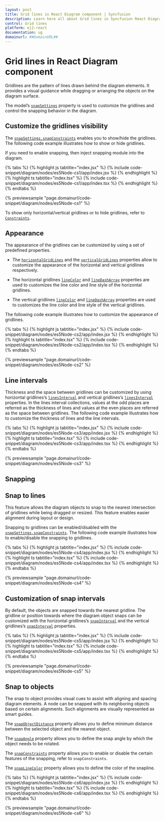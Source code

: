 ```yaml
---
layout: post
title: Grid lines in React Diagram component | Syncfusion
description: Learn here all about Grid lines in Syncfusion React Diagram component of Syncfusion Essential JS 2 and more.
control: Grid lines 
platform: ej2-react
documentation: ug
domainurl: ##DomainURL##
---
```


# Grid lines in React Diagram component

Gridlines are the pattern of lines drawn behind the diagram elements. It provides a visual guidance while dragging or arranging the objects on the diagram surface.

The model’s [`snapSettings`](https://ej2.syncfusion.com/react/documentation/api/diagram#snapsettings-SnapSettingsModel) property is used to customize the gridlines and control the snapping behavior in the diagram.

## Customize the gridlines visibility

The [`snapSettings.snapConstraints`](https://ej2.syncfusion.com/react/documentation/api/diagram/snapSettings#constraints-SnapConstraints) enables you to show/hide the gridlines. The following code example illustrates how to show or hide gridlines.

If you need to enable snapping, then inject snapping module into the diagram.

{% tabs %}
{% highlight js tabtitle="index.jsx" %}
{% include code-snippet/diagram/nodes/es5Node-cs1/app/index.jsx %}
{% endhighlight %}
{% highlight ts tabtitle="index.tsx" %}
{% include code-snippet/diagram/nodes/es5Node-cs1/app/index.tsx %}
{% endhighlight %}
{% endtabs %}

 {% previewsample "page.domainurl/code-snippet/diagram/nodes/es5Node-cs1" %}

To show only horizontal/vertical gridlines or to hide gridlines, refer to [`Constraints`](https://ej2.syncfusion.com/react/documentation/api/diagram/snapSettings#constraints-SnapConstraints).

## Appearance

The appearance of the gridlines can be customized by using a set of predefined properties.

* The [`horizontalGridLines`](https://ej2.syncfusion.com/react/documentation/api/diagram/snapSettings#horizontalgridlines-GridlinesModel) and the [`verticalGridLines`](https://ej2.syncfusion.com/react/documentation/api/diagram/snapSettings#verticalgridlines-GridlinesModel) properties allow to customize the appearance of the horizontal and vertical gridlines respectively.

* The horizontal gridlines [`lineColor`](https://ej2.syncfusion.com/react/documentation/api/diagram/gridlines#linecolor-string) and [`lineDashArray`](https://ej2.syncfusion.com/react/documentation/api/diagram/gridlines#linedasharray-string) properties are used to customizes the line color and line style of the horizontal gridlines.

* The vertical gridlines [`lineColor`](https://ej2.syncfusion.com/react/documentation/api/diagram/gridlines#linecolor-string) and [`lineDashArray`](https://ej2.syncfusion.com/react/documentation/api/diagram/gridlines#linedasharray-string) properties are used to customizes the line color and line style of the vertical gridlines.

The following code example illustrates how to customize the appearance of gridlines.

{% tabs %}
{% highlight js tabtitle="index.jsx" %}
{% include code-snippet/diagram/nodes/es5Node-cs2/app/index.jsx %}
{% endhighlight %}
{% highlight ts tabtitle="index.tsx" %}
{% include code-snippet/diagram/nodes/es5Node-cs2/app/index.tsx %}
{% endhighlight %}
{% endtabs %}

 {% previewsample "page.domainurl/code-snippet/diagram/nodes/es5Node-cs2" %}

## Line intervals

Thickness and the space between gridlines can be customized by using horizontal gridlines’s [`linesInterval`](https://ej2.syncfusion.com/react/documentation/api/diagram/gridlines#lineintervals-number) and vertical gridlines’s [`linesInterval`](https://ej2.syncfusion.com/react/documentation/api/diagram/gridlines#lineintervals-number) properties. In the lines interval collections, values at the odd places are referred as the thickness of lines and values at the even places are referred as the space between gridlines.
The following code example illustrates how to customize the thickness of lines and the line intervals.

{% tabs %}
{% highlight js tabtitle="index.jsx" %}
{% include code-snippet/diagram/nodes/es5Node-cs3/app/index.jsx %}
{% endhighlight %}
{% highlight ts tabtitle="index.tsx" %}
{% include code-snippet/diagram/nodes/es5Node-cs3/app/index.tsx %}
{% endhighlight %}
{% endtabs %}

 {% previewsample "page.domainurl/code-snippet/diagram/nodes/es5Node-cs3" %}

## Snapping

## Snap to lines

This feature allows the diagram objects to snap to the nearest intersection of gridlines while being dragged or resized. This feature enables easier alignment during layout or design.

Snapping to gridlines can be enabled/disabled with the [`snapSettings.snapConstraints`](https://ej2.syncfusion.com/react/documentation/api/diagram/snapSettings#constraints-SnapConstraints). The following code example illustrates how to enable/disable the snapping to gridlines.

{% tabs %}
{% highlight js tabtitle="index.jsx" %}
{% include code-snippet/diagram/nodes/es5Node-cs4/app/index.jsx %}
{% endhighlight %}
{% highlight ts tabtitle="index.tsx" %}
{% include code-snippet/diagram/nodes/es5Node-cs4/app/index.tsx %}
{% endhighlight %}
{% endtabs %}

 {% previewsample "page.domainurl/code-snippet/diagram/nodes/es5Node-cs4" %}

## Customization of snap intervals

By default, the objects are snapped towards the nearest gridline. The gridline or position towards where the diagram object snaps can be customized with the horizontal gridlines’s [`snapInterval`](https://ej2.syncfusion.com/react/documentation/api/diagram/gridlines#snapintervals-number) and the vertical gridlines’s [`snapInterval`](https://ej2.syncfusion.com/react/documentation/api/diagram/gridlines#snapintervals-number) properties.

{% tabs %}
{% highlight js tabtitle="index.jsx" %}
{% include code-snippet/diagram/nodes/es5Node-cs5/app/index.jsx %}
{% endhighlight %}
{% highlight ts tabtitle="index.tsx" %}
{% include code-snippet/diagram/nodes/es5Node-cs5/app/index.tsx %}
{% endhighlight %}
{% endtabs %}

 {% previewsample "page.domainurl/code-snippet/diagram/nodes/es5Node-cs5" %}

## Snap to objects

The snap to object provides visual cues to assist with aligning and spacing diagram elements. A node can be snapped with its neighboring objects based on certain alignments. Such alignments are visually represented as smart guides.

The [`snapObjectDistance`](https://ej2.syncfusion.com/react/documentation/api/diagram/snapSettings/#snapobjectdistance) property allows you to define minimum distance between the selected object and the nearest object.

The [`snapAngle`](https://ej2.syncfusion.com/react/documentation/api/diagram/snapSettings/#snapangle) property allows you to define the snap angle by which the object needs to be rotated.

The [`snapConstraints`](https://ej2.syncfusion.com/react/documentation/api/diagram/snapSettings/#constraints) property allows you to enable or disable the certain features of the snapping, refer to `snapConstraints`.

The [`snapLineColor`](https://ej2.syncfusion.com/react/documentation/api/diagram/snapSettings/#snaplinecolor) property allows you to define the color of the snapline.

{% tabs %}
{% highlight js tabtitle="index.jsx" %}
{% include code-snippet/diagram/nodes/es5Node-cs6/app/index.jsx %}
{% endhighlight %}
{% highlight ts tabtitle="index.tsx" %}
{% include code-snippet/diagram/nodes/es5Node-cs6/app/index.tsx %}
{% endhighlight %}
{% endtabs %}

 {% previewsample "page.domainurl/code-snippet/diagram/nodes/es5Node-cs6" %}